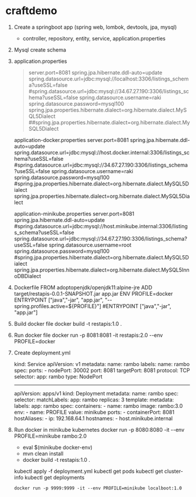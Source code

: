 # craftdemo

 1. Create a springboot app (spring web, lombok, devtools, jpa, mysql)
    - controller, repository, entity, service, application.properties
    
 2. Mysql create schema
 
 3. application.properties
 
    > server.port=8081
    > spring.jpa.hibernate.ddl-auto=update
    > spring.datasource.url=jdbc:mysql://localhost:3306/listings_schema?useSSL=false
    > #spring.datasource.url=jdbc:mysql://34.67.27.190:3306/listings_schema?useSSL=false
    > spring.datasource.username=raki
    > spring.datasource.password=mysql100
    > spring.jpa.properties.hibernate.dialect=org.hibernate.dialect.MySQL5Dialect
    > ##spring.jpa.properties.hibernate.dialect=org.hibernate.dialect.MySQL5Dialect
    
    application-docker.properties
    server.port=8081
    spring.jpa.hibernate.ddl-auto=update
    spring.datasource.url=jdbc:mysql://host.docker.internal:3306/listings_schema?useSSL=false
    #spring.datasource.url=jdbc:mysql://34.67.27.190:3306/listings_schema?useSSL=false
    spring.datasource.username=raki
    spring.datasource.password=mysql100
    #spring.jpa.properties.hibernate.dialect=org.hibernate.dialect.MySQL5Dialect
    spring.jpa.properties.hibernate.dialect=org.hibernate.dialect.MySQL5Dialect
    
    application-minikube.properties
    server.port=8081
    spring.jpa.hibernate.ddl-auto=update
    #spring.datasource.url=jdbc:mysql://host.minikube.internal:3306/listings_schema?useSSL=false
    spring.datasource.url=jdbc:mysql://34.67.27.190:3306/listings_schema?useSSL=false
    spring.datasource.username=root
    spring.datasource.password=mysql100
    #spring.jpa.properties.hibernate.dialect=org.hibernate.dialect.MySQL5Dialect
    spring.jpa.properties.hibernate.dialect=org.hibernate.dialect.MySQL5InnoDBDialect

 3. Dockerfile
    FROM adoptopenjdk/openjdk11:alpine-jre
    ADD target/restapis-0.0.1-SNAPSHOT.jar app.jar
    ENV PROFILE=docker
    ENTRYPOINT ["java","-jar", "app.jar", "--spring.profiles.active=${PROFILE}"]
    #ENTRYPOINT ["java","-jar", "app.jar"]
    
 4. Build docker file
     docker build -t restapis:1.0 .    
     
 5. Run docker file 
     docker run -p 8081:8081 -it restapis:2.0 --env PROFILE=docker
     
 6. Create deployment.yml 
    
    kind: Service
    apiVersion: v1
    metadata:
      name: rambo
      labels:
        name: rambo
    spec:
      ports:
        - nodePort: 30002
          port: 8081
          targetPort: 8081
          protocol: TCP
      selector:
        app: rambo
      type: NodePort

    ---
    apiVersion: apps/v1
    kind: Deployment
    metadata:
      name: rambo
    spec:
      selector:
        matchLabels:
          app: rambo
      replicas: 3
      template:
        metadata:
          labels:
            app: rambo
        spec:
          containers:
            - name: rambo
              image: rambo:3.0
              env:
                - name: PROFILE
                  value: minikube
              ports:
                - containerPort: 8081
          hostAliases:
            - ip: 192.168.64.1
              hostnames:
                - host.minikube.internal

 6. Run docker in minikube kubernetes
    docker run -p 8080:8080 -it --env PROFILE=minikube rambo:2.0
     
     - eval $(minikube docker-env)  
     - mvn clean install
     - docker build -t restapis:1.0 .
     
     kubectl apply -f deployment.yml
     kubectl get pods
     kubectl get cluster-info
     kubectl get deployments
     
     
        docker run -p 9999:9999 -it --env PROFILE=minikube localboot:1.0
     
 
 


